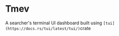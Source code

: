 # Tmev
A searcher's terminal UI dashboard built using ```[tui](https://docs.rs/tui/latest/tui/)```crate
